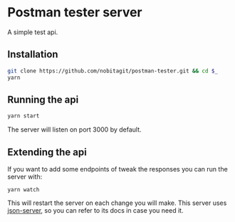 # Postman tester server

A simple test api.

## Installation

```sh
git clone https://github.com/nobitagit/postman-tester.git && cd $_
yarn
```

## Running the api

```sh
yarn start
```

The server will listen on port 3000 by default.

## Extending the api

If you want to add some endpoints of tweak the responses you can run the server with:

```
yarn watch
```

This will restart the server on each change you will make.
This server uses [json-server](https://github.com/typicode/json-server), so you can refer to its docs in case you need it.

